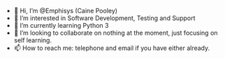 - 👋 Hi, I’m @Emphisys (Caine Pooley)
- 👀 I’m interested in Software Development, Testing and Support
- 🌱 I’m currently learning Python 3
- 💞️ I’m looking to collaborate on nothing at the moment, just focusing on self learning.
- 📫 How to reach me: telephone and email if you have either already.

<!---
Emphisys/Emphisys is a ✨ special ✨ repository because its `README.md` (this file) appears on your GitHub profile.
You can click the Preview link to take a look at your changes.
--->
